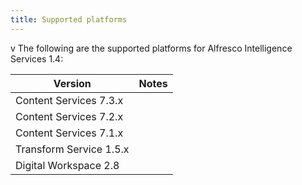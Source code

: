 ```yaml
---
title: Supported platforms
---
```

v
The following are the supported platforms for Alfresco Intelligence Services 1.4:

| Version | Notes |
| ------- | ----- |
| Content Services 7.3.x | |
| Content Services 7.2.x | |
| Content Services 7.1.x | |
| Transform Service 1.5.x | |
| Digital Workspace 2.8 | |
